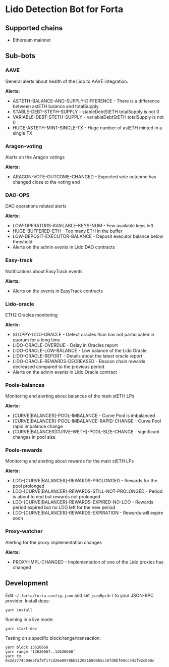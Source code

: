 # Lido Detection Bot for Forta

## Supported chains

* Ethereum mainnet


## Sub-bots

### AAVE

General alerts about health of the Lido to AAVE integration.

**Alerts:**

- ASTETH-BALANCE-AND-SUPPLY-DIFFERENCE - There is a difference between astETH balance and totalSupply
- STABLE-DEBT-STETH-SUPPLY - stableDebtStETH totalSupply is not 0
- VARIABLE-DEBT-STETH-SUPPLY - variableDebtStETH totalSupply is not 0
- HUGE-ASTETH-MINT-SINGLE-TX - Huge number of astETH minted in a single TX

### Aragon-voting

Alerts on the Aragon votings

**Alerts:**

- ARAGON-VOTE-OUTCOME-CHANGED - Expected vote outcome has changed close to the voting end

### DAO-OPS

DAO operations related alerts

**Alerts:**

- LOW-OPERATORS-AVAILABLE-KEYS-NUM - Few available keys left
- HUGE-BUFFERED-ETH - Too many ETH in the buffer
- LOW-DEPOSIT-EXECUTOR-BALANCE - Deposit executor balance below threshold
- Alerts on the admin events in Lido DAO contracts

### Easy-track

Notifications about EasyTrack events

**Alerts:**

- Alerts on the events in EasyTrack contracts

### Lido-oracle

ETH2 Oracles monitoring

**Alerts:**

- SLOPPY-LIDO-ORACLE - Detect oracles than has not participated in quorum for a long time
- LIDO-ORACLE-OVERDUE - Delay in Oracles report
- LIDO-ORACLE-LOW-BALANCE - Low balance of the Lido Oracle
- LIDO-ORACLE-REPORT - Details about the latest oracle report
- LIDO-ORACLE-REWARDS-DECREASED - Beacon chain rewards decreased compared to the previous period
- Alerts on the admin events in Lido Oracle contract

### Pools-balances

Monitoring and alerting about balances of the main stETH LPs

**Alerts:**

- \[CURVE|BALANCER\]-POOL-IMBALANCE - Curve Pool is imbalanced
- \[CURVE|BALANCER\]-POOL-IMBALANCE-RAPID-CHANGE - Curve Pool rapid imbalance change
- \[CURVE|BALANCER|CURVE-WETH\]-POOL-SIZE-CHANGE - significant changes in pool size

### Pools-rewards

Monitoring and alerting about rewards for the main stETH LPs

**Alerts:**

- LDO-\[CURVE|BALANCER\]-REWARDS-PROLONGED - Rewards for the pool prolonged
- LDO-\[CURVE|BALANCER\]-REWARDS-STILL-NOT-PROLONGED - Period is about to end but rewards not prolonged
- LDO-\[CURVE|BALANCER\]-REWARDS-EXPIRED-NO-LDO - Rewards period expired but no LDO left for the new period
- LDO-\[CURVE|BALANCER\]-REWARDS-EXPIRATION - Rewards will expire soon

### Proxy-watcher

Alerting for the proxy implementation changes

**Alerts:**

- PROXY-IMPL-CHANGED - Implementation of one of the Lido proxies has changed


## Development

Edit `~/.forta/forta.config.json` and set `jsonRpcUrl` to your JSON-RPC provider. Install deps:

```
yarn install
```

Running in a live mode:

```
yarn start:dev
```

Testing on a specific block/range/transaction:

```
yarn block 13626668
yarn range '13626667..13626668'
yarn tx 0x2d2774c04e3faf9f17cd26e0978bb812081b9d0b5cc6fd8bf04cc441f92c0a8c
```



